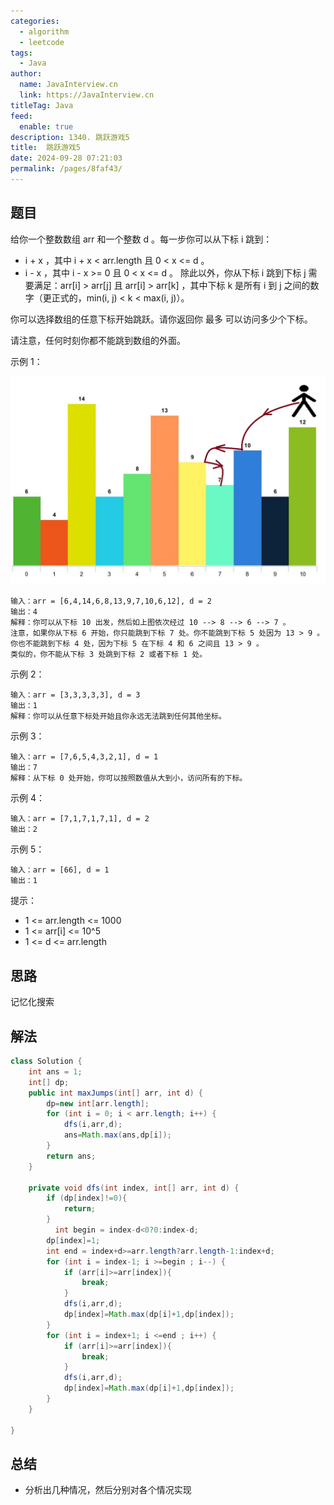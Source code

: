 ```yaml
---
categories: 
  - algorithm
  - leetcode
tags: 
  - Java
author: 
  name: JavaInterview.cn
  link: https://JavaInterview.cn
titleTag: Java
feed: 
  enable: true
description: 1340. 跳跃游戏5
title:  跳跃游戏5
date: 2024-09-28 07:21:03
permalink: /pages/8faf43/
---
```


## 题目

给你一个整数数组 arr 和一个整数 d 。每一步你可以从下标 i 跳到：

* i + x ，其中 i + x < arr.length 且 0 < x <= d 。
* i - x ，其中 i - x >= 0 且 0 < x <= d 。
除此以外，你从下标 i 跳到下标 j 需要满足：arr[i] > arr[j] 且 arr[i] > arr[k] ，其中下标 k 是所有 i 到 j 之间的数字（更正式的，min(i, j) < k < max(i, j)）。

你可以选择数组的任意下标开始跳跃。请你返回你 最多 可以访问多少个下标。

请注意，任何时刻你都不能跳到数组的外面。



示例 1：

![meta-chart.jpeg](../../../media/pictures/leetcode/meta-chart.jpeg)

    输入：arr = [6,4,14,6,8,13,9,7,10,6,12], d = 2
    输出：4
    解释：你可以从下标 10 出发，然后如上图依次经过 10 --> 8 --> 6 --> 7 。
    注意，如果你从下标 6 开始，你只能跳到下标 7 处。你不能跳到下标 5 处因为 13 > 9 。你也不能跳到下标 4 处，因为下标 5 在下标 4 和 6 之间且 13 > 9 。
    类似的，你不能从下标 3 处跳到下标 2 或者下标 1 处。
示例 2：
    
    输入：arr = [3,3,3,3,3], d = 3
    输出：1
    解释：你可以从任意下标处开始且你永远无法跳到任何其他坐标。
示例 3：

    输入：arr = [7,6,5,4,3,2,1], d = 1
    输出：7
    解释：从下标 0 处开始，你可以按照数值从大到小，访问所有的下标。
示例 4：

    输入：arr = [7,1,7,1,7,1], d = 2
    输出：2
示例 5：

    输入：arr = [66], d = 1
    输出：1


提示：

* 1 <= arr.length <= 1000
* 1 <= arr[i] <= 10^5
* 1 <= d <= arr.length

## 思路

记忆化搜索

## 解法
```java
class Solution {
    int ans = 1;
    int[] dp;
    public int maxJumps(int[] arr, int d) {
        dp=new int[arr.length];
        for (int i = 0; i < arr.length; i++) {
            dfs(i,arr,d);
            ans=Math.max(ans,dp[i]);
        }
        return ans;
    }

    private void dfs(int index, int[] arr, int d) {
        if (dp[index]!=0){
            return;
        }
          int begin = index-d<0?0:index-d;
        dp[index]=1;
        int end = index+d>=arr.length?arr.length-1:index+d;
        for (int i = index-1; i >=begin ; i--) {
            if (arr[i]>=arr[index]){
                break;
            }
            dfs(i,arr,d);
            dp[index]=Math.max(dp[i]+1,dp[index]);
        }
        for (int i = index+1; i <=end ; i++) {
            if (arr[i]>=arr[index]){
                break;
            }
            dfs(i,arr,d);
            dp[index]=Math.max(dp[i]+1,dp[index]);
        }
    }

}

```

## 总结

- 分析出几种情况，然后分别对各个情况实现 
